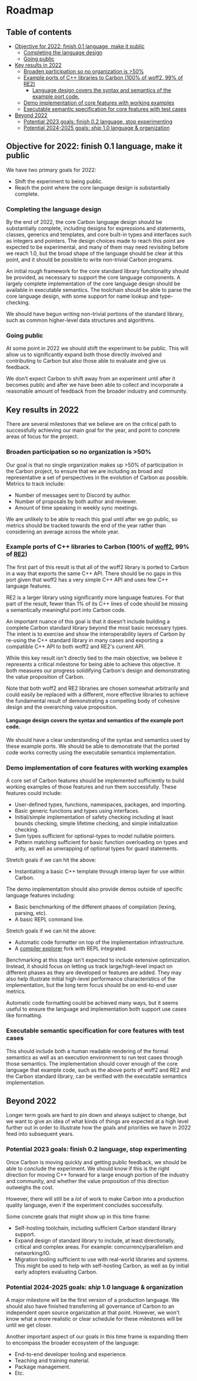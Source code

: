 # Roadmap

<!--
Part of the Carbon Language project, under the Apache License v2.0 with LLVM
Exceptions. See /LICENSE for license information.
SPDX-License-Identifier: Apache-2.0 WITH LLVM-exception
-->

<!-- toc -->

## Table of contents

-   [Objective for 2022: finish 0.1 language, make it public](#objective-for-2022-finish-01-language-make-it-public)
    -   [Completing the language design](#completing-the-language-design)
    -   [Going public](#going-public)
-   [Key results in 2022](#key-results-in-2022)
    -   [Broaden participation so no organization is >50%](#broaden-participation-so-no-organization-is-50)
    -   [Example ports of C++ libraries to Carbon (100% of woff2, 99% of RE2)](#example-ports-of-c-libraries-to-carbon-100-of-woff2-99-of-re2)
        -   [Language design covers the syntax and semantics of the example port code.](#language-design-covers-the-syntax-and-semantics-of-the-example-port-code)
    -   [Demo implementation of core features with working examples](#demo-implementation-of-core-features-with-working-examples)
    -   [Executable semantic specification for core features with test cases](#executable-semantic-specification-for-core-features-with-test-cases)
-   [Beyond 2022](#beyond-2022)
    -   [Potential 2023 goals: finish 0.2 language, stop experimenting](#potential-2023-goals-finish-02-language-stop-experimenting)
    -   [Potential 2024-2025 goals: _ship_ 1.0 language & organization](#potential-2024-2025-goals-_ship_-10-language--organization)

<!-- tocstop -->

## Objective for 2022: finish 0.1 language, make it public

We have two primary goals for 2022:

-   Shift the experiment to being public.
-   Reach the point where the core language design is substantially complete.

### Completing the language design

By the end of 2022, the core Carbon language design should be substantially
complete, including designs for expressions and statements, classes, generics
and templates, and core built-in types and interfaces such as integers and
pointers. The design choices made to reach this point are expected to be
experimental, and many of them may need revisiting before we reach 1.0, but the
broad shape of the language should be clear at this point, and it should be
possible to write non-trivial Carbon programs.

An initial rough framework for the core standard library functionality should be
provided, as necessary to support the core language components. A largely
complete implementation of the core language design should be available in
executable semantics. The toolchain should be able to parse the core language
design, with some support for name lookup and type-checking.

We should have begun writing non-trivial portions of the standard library, such
as common higher-level data structures and algorithms.

### Going public

At some point in 2022 we should shift the experiment to be public. This will
allow us to significantly expand both those directly involved and contributing
to Carbon but also those able to evaluate and give us feedback.

We don't expect Carbon to shift away from an experiment until after it becomes
public and after we have been able to collect and incorporate a reasonable
amount of feedback from the broader industry and community.

## Key results in 2022

There are several milestones that we believe are on the critical path to
successfully achieving our main goal for the year, and point to concrete areas
of focus for the project.

### Broaden participation so no organization is >50%

Our goal is that no single organization makes up >50% of participation in the
Carbon project, to ensure that we are including as broad and representative a
set of perspectives in the evolution of Carbon as possible. Metrics to track
include:

-   Number of messages sent to Discord by author.
-   Number of proposals by both author and reviewer.
-   Amount of time speaking in weekly sync meetings.

We are unlikely to be able to reach this goal until after we go public, so
metrics should be tracked towards the end of the year rather than considering an
average across the whole year.

### Example ports of C++ libraries to Carbon (100% of [woff2](https://github.com/google/woff2), 99% of [RE2](https://github.com/google/re2))

The first part of this result is that all of the woff2 library is ported to
Carbon in a way that exports the same C++ API. There should be no gaps in this
port given that woff2 has a very simple C++ API and uses few C++ language
features.

RE2 is a larger library using significantly more language features. For that
part of the result, fewer than 1% of its C++ lines of code should be missing a
semantically meaningful port into Carbon code.

An important nuance of this goal is that it doesn't include building a complete
Carbon standard library beyond the most basic necessary types. The intent is to
exercise and show the interoperability layers of Carbon by re-using the C++
standard library in many cases and exporting a compatible C++ API to both woff2
and RE2's current API.

While this key result isn't directly tied to the main objective, we believe it
represents a critical milestone for being able to achieve this objective. It
both measures our progress solidifying Carbon's design and demonstrating the
value proposition of Carbon.

Note that both woff2 and RE2 libraries are chosen somewhat arbitrarily and could
easily be replaced with a different, more effective libraries to achieve the
fundamental result of demonstrating a compelling body of cohesive design and the
overarching value proposition.

#### Language design covers the syntax and semantics of the example port code.

We should have a clear understanding of the syntax and semantics used by these
example ports. We should be able to demonstrate that the ported code works
correctly using the executable semantics implementation.

### Demo implementation of core features with working examples

A core set of Carbon features should be implemented sufficiently to build
working examples of those features and run them successfully. These features
could include:

-   User-defined types, functions, namespaces, packages, and importing.
-   Basic generic functions and types using interfaces.
-   Initial/simple implementation of safety checking including at least bounds
    checking, simple lifetime checking, and simple initialization checking.
-   Sum types sufficient for optional-types to model nullable pointers.
-   Pattern matching sufficient for basic function overloading on types and
    arity, as well as unwrapping of optional types for guard statements.

Stretch goals if we can hit the above:

-   Instantiating a basic C++ template through interop layer for use within
    Carbon.

The demo implementation should also provide demos outside of specific language
features including:

-   Basic benchmarking of the different phases of compilation (lexing, parsing,
    etc).
-   A basic REPL command line.

Stretch goals if we can hit the above:

-   Automatic code formatter on top of the implementation infrastructure.
-   A [compiler explorer](https://compiler-explorer.com/) fork with REPL
    integrated.

Benchmarking at this stage isn't expected to include extensive optimization.
Instead, it should focus on letting us track large/high-level impact on
different phases as they are developed or features are added. They may also help
illustrate initial high-level performance characteristics of the implementation,
but the long term focus should be on end-to-end user metrics.

Automatic code formatting could be achieved many ways, but it seems useful to
ensure the language and implementation both support use cases like formatting.

### Executable semantic specification for core features with test cases

This should include both a human readable rendering of the formal semantics as
well as an execution environment to run test cases through those semantics. The
implementation should cover enough of the core language that example code, such
as the above ports of woff2 and RE2 and the Carbon standard library, can be
verified with the executable semantics implementation.

## Beyond 2022

Longer term goals are hard to pin down and always subject to change, but we want
to give an idea of what kinds of things are expected at a high level further out
in order to illustrate how the goals and priorities we have in 2022 feed into
subsequent years.

### Potential 2023 goals: finish 0.2 language, stop experimenting

Once Carbon is moving quickly and getting public feedback, we should be able to
conclude the experiment. We should know if this is the right direction for
moving C++ forward for a large enough portion of the industry and community, and
whether the value proposition of this direction outweighs the cost.

However, there will still be a _lot_ of work to make Carbon into a production
quality language, even if the experiment concludes successfully.

Some concrete goals that might show up in this time frame:

-   Self-hosting toolchain, including sufficient Carbon standard library
    support.
-   Expand design of standard library to include, at least directionally,
    critical and complex areas. For example: concurrency/parallelism and
    networking/IO.
-   Migration tooling sufficient to use with real-world libraries and systems.
    This might be used to help with self-hosting Carbon, as well as by initial
    early adopters evaluating Carbon.

### Potential 2024-2025 goals: _ship_ 1.0 language & organization

A major milestone will be the first version of a production language. We should
also have finished transferring all governance of Carbon to an independent open
source organization at that point. However, we won't know what a more realistic
or clear schedule for these milestones will be until we get closer.

Another important aspect of our goals in this time frame is expanding them to
encompass the broader ecosystem of the language:

-   End-to-end developer tooling and experience.
-   Teaching and training material.
-   Package management.
-   Etc.
